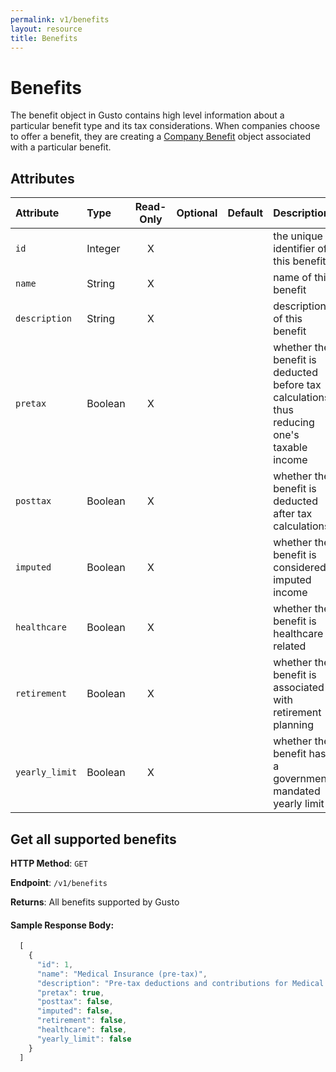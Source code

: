 ```yaml
---
permalink: v1/benefits
layout: resource
title: Benefits
---
```


# Benefits

The benefit object in Gusto contains high level information about a particular benefit type and its tax considerations. When companies choose to offer a benefit, they are creating a <a href="/v1/company_benefits">Company Benefit</a> object associated with a particular benefit.

## Attributes

| Attribute                     | Type              | Read-Only | Optional | Default | Description
| :----------                   |:-------------     |:---------:|:--------:|:--------|:-------------
| `id`                          | Integer           |     X     |          |         | the unique identifier of this benefit
| `name`                     | String            |     X     |          |         | name of this benefit
| `description`                 | String           |     X     |          |         | description of this benefit
| `pretax`                      | Boolean           |     X     |          |         | whether the benefit is deducted before tax calculations, thus reducing one's taxable income
| `posttax`                      | Boolean           |     X     |          |         | whether the benefit is deducted after tax calculations
| `imputed`                      | Boolean           |     X     |          |         | whether the benefit is considered imputed income
| `healthcare`                      | Boolean           |     X     |          |         | whether the benefit is healthcare related
| `retirement`                      | Boolean           |     X     |          |         | whether the benefit is associated with retirement planning
| `yearly_limit`                      | Boolean           |     X     |          |         | whether the benefit has a government mandated yearly limit


## Get all supported benefits

**HTTP Method**: `GET`

**Endpoint**: `/v1/benefits`

**Returns**: All benefits supported by Gusto

#### Sample Response Body:

```javascript
  [
    {
      "id": 1,
      "name": "Medical Insurance (pre-tax)",
      "description": "Pre-tax deductions and contributions for Medical Insurance",
      "pretax": true,
      "posttax": false,
      "imputed": false,
      "retirement": false,
      "healthcare": false,
      "yearly_limit": false
    }
  ]
```
